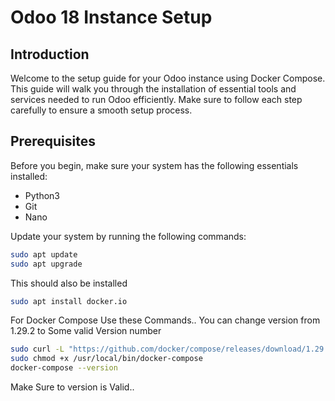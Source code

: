 # Odoo 18 Instance Setup

## Introduction

Welcome to the setup guide for your Odoo instance using Docker Compose. This guide will walk you through the installation of essential tools and services needed to run Odoo efficiently. Make sure to follow each step carefully to ensure a smooth setup process.

## Prerequisites

Before you begin, make sure your system has the following essentials installed:

- Python3
- Git
- Nano

Update your system by running the following commands:

```bash
sudo apt update
sudo apt upgrade
```

This should also be installed 

```bash
sudo apt install docker.io
```

For Docker Compose Use these Commands.. You can change version from 1.29.2 to Some valid Version number 
```bash
sudo curl -L "https://github.com/docker/compose/releases/download/1.29.2/docker-compose-$(uname -s)-$(uname -m)" -o /usr/local/bin/docker-compose
sudo chmod +x /usr/local/bin/docker-compose
docker-compose --version
```

Make Sure to version is Valid.. 
